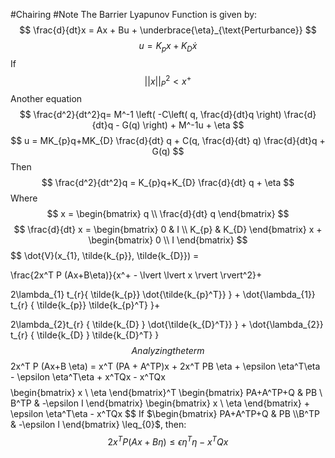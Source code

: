 #Chairing #Note
The Barrier Lyapunov Function is given by:
$$
\frac{d}{dt}x = Ax + Bu + \underbrace{\eta}_{\text{Perturbance}}
$$
$$
u = K_{p}x+K_{D}\dot{x}
$$
If
$$
\lvert \lvert x \rvert  \rvert^2_{P}<x^+ 
$$
Another equation
$$
\frac{d^2}{dt^2}q=
M^-1 \left( -C\left( q, \frac{d}{dt}q \right) \frac{d}{dt}q - G(q) \right) + M^-1u + \eta
$$
$$
u = MK_{p}q+MK_{D} \frac{d}{dt} q + C(q, \frac{d}{dt} q) \frac{d}{dt}q + G(q)
$$
Then
$$
\frac{d^2}{dt^2}q = K_{p}q+K_{D} \frac{d}{dt} q + \eta
$$
Where
$$
x = \begin{bmatrix}
q \\
\frac{d}{dt} q
\end{bmatrix}
$$
$$
\frac{d}{dt} x = \begin{bmatrix}
0 & I \\
K_{p} & K_{D}
\end{bmatrix} x + \begin{bmatrix}
0 \\
I
\end{bmatrix}
$$
$$
\dot{V}(x_{1}, \tilde{k_{p}}, \tilde{k_{D}}) =  

\frac{2x^T P (Ax+B\eta)}{x^+ - \lvert \lvert x \rvert  \rvert^2}+

2\lambda_{1} t_{r}\{  \tilde{k_{p}} \dot{\tilde{k_{p}^T}} \} +
\dot{\lambda_{1}} t_{r} \{ \tilde{k_{p}} \tilde{k_{p}^T} \}+

2\lambda_{2}t_{r} \{ \tilde{k_{D} } \dot{\tilde{k_{D}^T}} \} +
\dot{\lambda_{2}} t_{r} \{ \tilde{k_{D} } \tilde{k_{D}^T} \}
$$
Analyzing the term
$$
2x^T P (Ax+B \eta) = x^T (PA + A^TP)x + 2x^T PB \eta + \epsilon \eta^T\eta - \epsilon \eta^T\eta + x^TQx - x^TQx
$$
$$
\begin{bmatrix}
x \\
\eta
\end{bmatrix}^T \begin{bmatrix}
PA+A^TP+Q & PB \\
B^TP & -\epsilon I
\end{bmatrix} \begin{bmatrix}
x \\
\eta
\end{bmatrix} + \epsilon \eta^T\eta - x^TQx
$$
If $\begin{bmatrix} PA+A^TP+Q & PB \\B^TP & -\epsilon I \end{bmatrix} \leq_{0}$, then:
$$
2x^T P (Ax+B \eta) \leq
\epsilon \eta^T \eta - x^T Q x
$$

